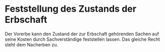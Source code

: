 # Feststellung des Zustands der Erbschaft

Der Vorerbe kann den Zustand der zur Erbschaft gehörenden Sachen auf seine Kosten durch Sachverständige feststellen lassen. Das gleiche Recht steht dem Nacherben zu.